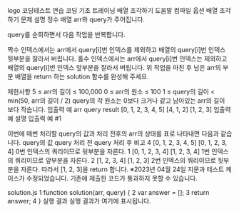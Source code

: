 logo
코딩테스트 연습
코딩 기초 트레이닝
배열 조각하기
도움말
컴파일 옵션
배열 조각하기
문제 설명
정수 배열 arr와 query가 주어집니다.

query를 순회하면서 다음 작업을 반복합니다.

짝수 인덱스에서는 arr에서 query[i]번 인덱스를 제외하고 배열의 query[i]번 인덱스 뒷부분을 잘라서 버립니다.
홀수 인덱스에서는 arr에서 query[i]번 인덱스는 제외하고 배열의 query[i]번 인덱스 앞부분을 잘라서 버립니다.
위 작업을 마친 후 남은 arr의 부분 배열을 return 하는 solution 함수를 완성해 주세요.

제한사항
5 ≤ arr의 길이 ≤ 100,000
0 ≤ arr의 원소 ≤ 100
1 ≤ query의 길이 < min(50, arr의 길이 / 2)
query의 각 원소는 0보다 크거나 같고 남아있는 arr의 길이 보다 작습니다.
입출력 예
arr	query	result
[0, 1, 2, 3, 4, 5]	[4, 1, 2]	[1, 2, 3]
입출력 예 설명
입출력 예 #1

이번에 매번 처리할 query의 값과 처리 전후의 arr의 상태를 표로 나타내면 다음과 같습니다.
query의 값	query 처리 전	query 처리 후	비고
4	[0, 1, 2, 3, 4, 5]	[0, 1, 2, 3, 4]	0번 인덱스의 쿼리이므로 뒷부분을 자른다.
1	[0, 1, 2, 3, 4]	[1, 2, 3, 4]	1번 인덱스의 쿼리이므로 앞부분을 자른다.
2	[1, 2, 3, 4]	[1, 2, 3]	2번 인덱스의 쿼리이므로 뒷부분을 자른다.
따라서 [1, 2, 3]을 return 합니다.
※2023년 04월 24일 지문과 테스트 케이스가 수정되었습니다. 기존에 제출한 코드가 통과하지 못할 수 있습니다.

solution.js
1
function solution(arr, query) {
2
    var answer = [];
3
    return answer;
4
}
실행 결과
실행 결과가 여기에 표시됩니다.